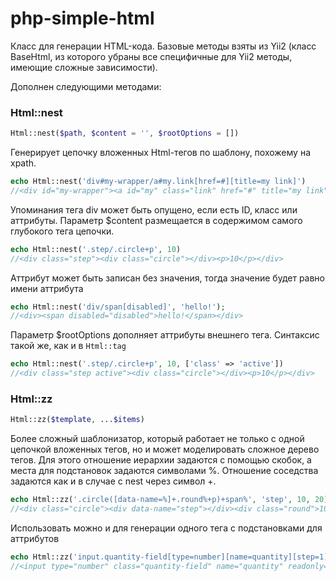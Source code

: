 # php-simple-html

Класс для генерации HTML-кода. Базовые методы взяты из Yii2 (класс BaseHtml, из которого убраны все специфичные 
для Yii2 методы, имеющие сложные зависимости).

Дополнен следующими методами:

### Html::nest

```php
Html::nest($path, $content = '', $rootOptions = [])
```

Генерирует цепочку вложенных Html-тегов по шаблону, похожему на xpath.
```php
echo Html::nest('div#my-wrapper/a#my.link[href=#][title=my link]')
//<div id="my-wrapper"><a id="my" class="link" href="#" title="my link"></a></div>
```

Упоминания тега div может быть опущено, если есть ID, класс или аттрибуты. 
Параметр $content размещается в содержимом самого глубокого тега цепочки.
```php
echo Html::nest('.step/.circle+p', 10) 
//<div class="step"><div class="circle"></div><p>10</p></div>
```

Аттрибут может быть записан без значения, тогда значение будет равно имени аттрибута
```php
echo Html::nest('div/span[disabled]', 'hello!');
//<div><span disabled="disabled">hello!</span></div>
```

Параметр $rootOptions дополняет аттрибуты внешнего тега. Синтаксис такой же, как и в ```Html::tag```
```php
echo Html::nest('.step/.circle+p', 10, ['class' => 'active'])
//<div class="step active"><div class="circle"></div><p>10</p></div>
```

### Html::zz

```php
Html::zz($template, ...$items)
```

Более сложный шаблонизатор, который работает не только с одной цепочкой вложенных тегов, но и может моделировать сложное дерево тегов. Для этого отношение иерархии задаются с помощью скобок, а места для подстановок задаются символами %. Отношение соседства задаются как и в случае с nest через символ +.

```php
echo Html::zz('.circle([data-name=%]+.round%+p)+span%', 'step', 10, 20);
//<div class="circle"><div data-name="step"></div><div class="round">10</div><p></p></div><span>20</span>
```

Использовать можно и для генерации одного тега с подстановками для аттрибутов
```php
echo Html::zz('input.quantity-field[type=number][name=quantity][step=1][readonly][data-sku=%]', 'SKU');
//<input type="number" class="quantity-field" name="quantity" readonly="readonly" step="1" data-sku="SKU">
```
